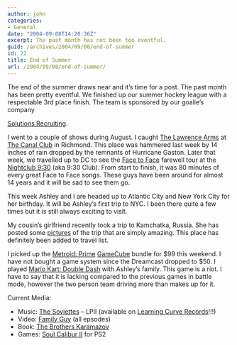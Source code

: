 ```yaml
---
author: john
categories:
- General
date: "2004-09-08T14:20:36Z"
excerpt: The past month has not been too eventful.
guid: /archives/2004/09/08/end-of-summer
id: 22
title: End of Summer
url: /2004/09/08/end-of-summer/
---
```


The end of the summer draws near and it&#8217;s time for a post. The past month has been pretty eventful.<!--more--> We finished up our summer hockey league with a respectable 3rd place finish. The team is sponsored by our goalie&#8217;s company 

[Solutions Recruiting](http://www.solutionsrecruiting.com).

I went to a couple of shows during August. I caught [The Lawrence Arms](http://www.thelawrencearms.net) at [The Canal Club](http://www.thecanalclub.com) in Richmond. This place was hammered last week by 14 inches of rain dropped by the remnants of Hurricane Gaston. Later that week, we travelled up to DC to see the [Face to Face](http://facetofacemusic.com) farewell tour at the [Nightclub 9:30](http://www.930.com) (aka 9:30 Club). From start to finish, it was 80 minutes of every great Face to Face songs. These guys have been around for almost 14 years and it will be sad to see them go.

This week Ashley and I are headed up to Atlantic City and New York City for her birthday. It will be Ashley&#8217;s first trip to NYC. I been there quite a few times but it is still always exciting to visit.

My cousin&#8217;s girlfriend recently took a trip to Kamchatka, Russia. She has posted some [pictures](http://asuaf.org/~ftjna/Russia/kamchatka.html) of the trip that are simply amazing. This place has definitely been added to travel list.

I picked up the [Metroid: Prime](http://www.metroid.com/prime/) [GameCube](http://www.nintendo.com) bundle for $99 this weekend. I have not bought a game system since the Dreamcast dropped to $50. I played [Mario Kart: Double Dash](http://www.mariokart.com) with Ashley&#8217;s family. This game is a riot. I have to say that it is lacking compared to the previous games in battle mode, however the two person team driving more than makes up for it.

Current Media:</p> 

  * Music: [The Soviettes](http://www.the-soviettes.com/) &#8211; LPII (available on [Learning Curve Records](http://www.learningcurverecords.com)!!!)
  * Video: [Family Guy](http://www.fox.com/familyguy/) (all epsodes)
  * Book: [The Brothers Karamazov](http://www.amazon.com/exec/obidos/tg/detail/-/0374528373/qid=1094667500/sr=8-1/ref=pd_ka_1/104-2153726-6204756?v=glance&s=books&n=507846)
  * Games: [Soul Calibur II](http://www.soulcalibur.com/) for PS2